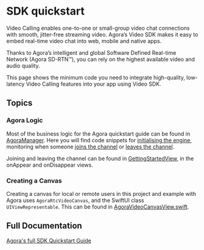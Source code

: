 #  SDK quickstart

Video Calling enables one-to-one or small-group video chat connections with smooth, jitter-free streaming video. Agora’s Video SDK makes it easy to embed real-time video chat into web, mobile and native apps.

Thanks to Agora’s intelligent and global Software Defined Real-time Network (Agora SD-RTN™), you can rely on the highest available video and audio quality.

This page shows the minimum code you need to integrate high-quality, low-latency Video Calling features into your app using Video SDK.

## Topics

### Agora Logic

Most of the business logic for the Agora quickstart guide can be found in [AgoraManager](../AgoraManager/AgoraManager.swift). Here you will find code snippets for [initialising the engine](../AgoraManager/AgoraManager.swift#L23-L28), monitoring when someone [joins the channel](../AgoraManager/AgoraManager.swift#L84-L86) or [leaves the channel](../AgoraManager/AgoraManager.swift#L97-L99).

Joining and leaving the channel can be found in [GettingStartedView](GettingStartedView.swift), in the onAppear and onDisappear views.

### Creating a Canvas

Creating a canvas for local or remote users in this project and example with Agora uses `AgoraRtcVideoCanvas`, and the SwiftUI class `UIViewRepresentable`. This can be found in [AgoraVideoCanvasView.swift](../AgoraManager/AgoraVideoCanvasView.swift).

## Full Documentation

[Agora's full SDK Quickstart Guide](https://docs.agora.io/en/interactive-live-streaming/get-started/get-started-sdk?platform=ios)
